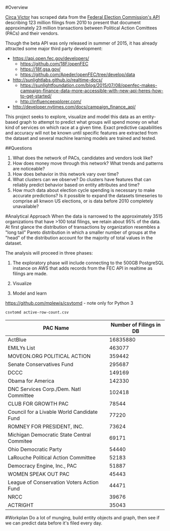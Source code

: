 
#Overview 

[Circa Victor](https://circavictor.com/) has scraped data from the [Federal Election Commission's API](https://18f.gsa.gov/2015/07/08/openfec-api/) describing 123 million filings from 2010 to present that document approximately 23 million transactions between Political Action Comittees (PACs) and their vendors. 

Though the beta API was only released in summer of 2015, it has already attracted some major third party development:

* https://api.open.fec.gov/developers/
  * https://github.com/18F/openFEC
  * https://18f.gsa.gov/
  * https://github.com/Apeder/openFEC/tree/develop/data
* http://sunlightlabs.github.io/realtime-docs/
  * https://sunlightfoundation.com/blog/2015/07/08/openfec-makes-campaign-finance-data-more-accessible-with-new-api-heres-how-to-get-started/
  * http://influenceexplorer.com/
* http://developer.nytimes.com/docs/campaign_finance_api/

This project seeks to explore, visualize and model this data as an entity-based graph to attempt to predict what groups will spend money on what kind of services on which race at a given time.  Exact predictive capabilities and accuracy will not be known until specific features are extracted from the dataset and several machine learning models are trained and tested. 

##Questions
1. What does the network of PACs, candidates and vendors look like? 
  1. How does money move through this network? What trends and patterns are noticeable? 
2. How does behavior in this network vary over time? 
  2. What clusters can we observe? Do clusters have features that can reliably predict behavior based on entity attributes and time? 
3. How much data about election cycle spending is necessary to make accurate predictions? Is it possible to expand the datasets timeseries to comprise all knwon US elections, or is data before 2010 completely unavailable? 


#Analytical Approach
When the data is narrowed to the approximately 3515 organizations that have >100 total filings, we retain about 95% of the data. At first glance the distribution of transactions by organization resembles a "long tail" Pareto distribution in which a smaller number of groups at the "head" of the distribution account for the majority of total values in the dataset.  

The analysis will proceed in three phases: 

1. The exploratory phase will include connecting to the 500GB PostgreSQL instance on AWS that adds records from the FEC API in realtime as filings are made. 

2. Visualize

3. Model and learn

https://github.com/mplewis/csvtomd - note only for Python 3

```sh
csvtomd active-row-count.csv
```

PAC Name                                                                                                                                                                               |  Number of Filings in DB    
-----------------------------------------------------------------------------------------------------------------------------------------------------------------------------------|----------
ActBlue                                                                                                                                                                            |  16835880
EMILYs List                                                                                                                                                                        |  463077  
MOVEON.ORG POLITICAL ACTION                                                                                                                                                        |  359442  
Senate Conservatives Fund                                                                                                                                                          |  295687  
DCCC                                                                                                                                                                               |  149169  
Obama for America                                                                                                                                                                  |  142330  
DNC Services Corp./Dem. Natl Committee                                                                                                                                             |  102418  
CLUB FOR GROWTH PAC                                                                                                                                                                |  78544   
Council for a Livable World Candidate Fund                                                                                                                                         |  77220   
ROMNEY FOR PRESIDENT, INC.                                                                                                                                                         |  73624   
Michigan Democratic State Central Commitee                                                                                                                                         |  69171   
Ohio Democratic Party                                                                                                                                                              |  54440   
LaRouche Political Action Committee                                                                                                                                                |  52183   
Democracy Engine, Inc., PAC                                                                                                                                                        |  51887   
WOMEN SPEAK OUT PAC                                                                                                                                                                |  45443   
League of Conservation Voters Action Fund                                                                                                                                          |  44471   
NRCC                                                                                                                                                                               |  39676   
ACTRIGHT                                                      |  35043

#Workplan
Do a lot of munging, build entity objects and graph, then see if we can predict data before it's filed every day. 
